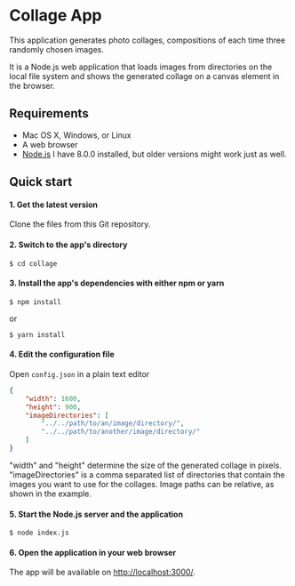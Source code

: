 # Collage App

This application generates photo collages, compositions of each time three randomly chosen images.

It is a Node.js web application that loads images from directories on the local file system and shows the generated collage on a canvas element in the browser.

## Requirements

* Mac OS X, Windows, or Linux
* A web browser
* [Node.js](https://nodejs.org) I have 8.0.0 installed, but older versions might work just as well.

## Quick start

#### 1. Get the latest version

Clone the files from this Git repository.

#### 2. Switch to the app's directory

```shell
$ cd collage
```

#### 3. Install the app's dependencies with either npm or yarn

```shell
$ npm install
```
or
```shell
$ yarn install
```

#### 4. Edit the configuration file

Open `config.json` in a plain text editor

```json
{
    "width": 1600,
    "height": 900,
    "imageDirectories": [
        "../../path/to/an/image/directory/",
        "../../path/to/another/image/directory/"
    ]
}
```
"width" and "height" determine the size of the generated collage in pixels.
"imageDirectories" is a comma separated list of directories that contain the images you want to use for the collages. Image paths can be relative, as shown in the example.

#### 5. Start the Node.js server and the application

```shell
$ node index.js
```

#### 6. Open the application in your web browser

The app will be available on [http://localhost:3000/](http://localhost:3000/).




